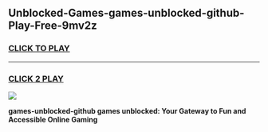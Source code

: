 
## Unblocked-Games-games-unblocked-github-Play-Free-9mv2z
<h3>
<a href="https://premium76.site?title=games-unblocked-github&ref=17A">CLICK TO PLAY</a></h3>
<hr>

<h3>
<a href="https://premium76.site?title=games-unblocked-github&ref=17A">CLICK 2 PLAY</a>
  
</h3>

<a href="https://premium76.site?title=games-unblocked-github&ref=17A"><img src="https://clearcache.store/games.png"></a>


**games-unblocked-github games unblocked: Your Gateway to Fun and Accessible Online Gaming**
